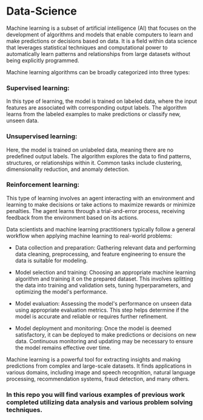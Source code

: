 # Data-Science

Machine learning is a subset of artificial intelligence (AI) that focuses on the development of algorithms and models that enable computers to learn and make predictions or decisions based on data. It is a field within data science that leverages statistical techniques and computational power to automatically learn patterns and relationships from large datasets without being explicitly programmed.

Machine learning algorithms can be broadly categorized into three types:

### Supervised learning: 
In this type of learning, the model is trained on labeled data, where the input features are associated with corresponding output labels. The algorithm learns from the labeled examples to make predictions or classify new, unseen data.

### Unsupervised learning: 
Here, the model is trained on unlabeled data, meaning there are no predefined output labels. The algorithm explores the data to find patterns, structures, or relationships within it. Common tasks include clustering, dimensionality reduction, and anomaly detection.

### Reinforcement learning: 
This type of learning involves an agent interacting with an environment and learning to make decisions or take actions to maximize rewards or minimize penalties. The agent learns through a trial-and-error process, receiving feedback from the environment based on its actions.

Data scientists and machine learning practitioners typically follow a general workflow when applying machine learning to real-world problems:

* Data collection and preparation: Gathering relevant data and performing data cleaning, preprocessing, and feature engineering to ensure the data is suitable for modeling.

* Model selection and training: Choosing an appropriate machine learning algorithm and training it on the prepared dataset. This involves splitting the data into training and validation sets, tuning hyperparameters, and optimizing the model's performance.

* Model evaluation: Assessing the model's performance on unseen data using appropriate evaluation metrics. This step helps determine if the model is accurate and reliable or requires further refinement.

* Model deployment and monitoring: Once the model is deemed satisfactory, it can be deployed to make predictions or decisions on new data. Continuous monitoring and updating may be necessary to ensure the model remains effective over time.

Machine learning is a powerful tool for extracting insights and making predictions from complex and large-scale datasets. It finds applications in various domains, including image and speech recognition, natural language processing, recommendation systems, fraud detection, and many others.

### In this repo you will find various examples of previous work completed utilizing data analysis and various problem solving techniques.

